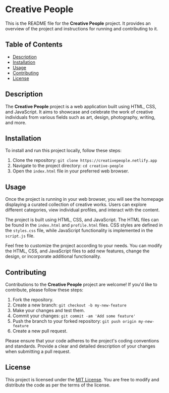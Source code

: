 # Creative People

This is the README file for the **Creative People** project. It provides an overview of the project and instructions for running and contributing to it.

## Table of Contents
- [Description](#description)
- [Installation](#installation)
- [Usage](#usage)
- [Contributing](#contributing)
- [License](#license)

## Description

The **Creative People** project is a web application built using HTML, CSS, and JavaScript. It aims to showcase and celebrate the work of creative individuals from various fields such as art, design, photography, writing, and more.

## Installation

To install and run this project locally, follow these steps:

1. Clone the repository: `git clone https://creativepeople.netlify.app`
2. Navigate to the project directory: `cd creative-people`
3. Open the `index.html` file in your preferred web browser.

## Usage

Once the project is running in your web browser, you will see the homepage displaying a curated collection of creative works. Users can explore different categories, view individual profiles, and interact with the content.

The project is built using HTML, CSS, and JavaScript. The HTML files can be found in the `index.html` and `profile.html` files. CSS styles are defined in the `styles.css` file, while JavaScript functionality is implemented in the `script.js` file.

Feel free to customize the project according to your needs. You can modify the HTML, CSS, and JavaScript files to add new features, change the design, or incorporate additional functionality.

## Contributing

Contributions to the **Creative People** project are welcome! If you'd like to contribute, please follow these steps:

1. Fork the repository.
2. Create a new branch: `git checkout -b my-new-feature`
3. Make your changes and test them.
4. Commit your changes: `git commit -am 'Add some feature'`
5. Push the branch to your forked repository: `git push origin my-new-feature`
6. Create a new pull request.

Please ensure that your code adheres to the project's coding conventions and standards. Provide a clear and detailed description of your changes when submitting a pull request.

## License

This project is licensed under the [MIT License](LICENSE). You are free to modify and distribute the code as per the terms of the license.
